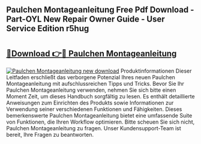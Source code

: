 ## Paulchen Montageanleitung Free Pdf Download - Part-OYL New Repair Owner Guide - User Service Edition r5hug

# <h2><a href="http://df6bni.blite.top/?on=Paulchen+Montageanleitung">🔗Download 👉🔴 Paulchen Montageanleitung</a></h2>

[![Paulchen Montageanleitung new download](https://i.imgur.com/lujVjoI.png)](http://df6bni.blite.top/?on=Paulchen+Montageanleitung)
Produktinformationen Dieser Leitfaden erschließt das verborgene Potenzial Ihres neuen Paulchen Montageanleitung mit aufschlussreichen Tipps und Tricks. Bevor Sie Ihr Paulchen Montageanleitung verwenden, nehmen Sie sich bitte einen Moment Zeit, um dieses Handbuch sorgfältig zu lesen. Es enthält detaillierte Anweisungen zum Einrichten des Produkts sowie Informationen zur Verwendung seiner verschiedenen Funktionen und Fähigkeiten. Dieses bemerkenswerte Paulchen Montageanleitung bietet eine umfassende Suite von Funktionen, die Ihren Workflow optimieren. Bitte scheuen Sie sich nicht, Paulchen Montageanleitung zu fragen. Unser Kundensupport-Team ist bereit, Ihre Fragen zu beantworten.
